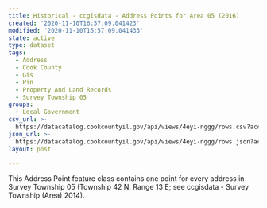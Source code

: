 ```yaml
---
title: Historical - ccgisdata - Address Points for Area 05 (2016)
created: '2020-11-10T16:57:09.041423'
modified: '2020-11-10T16:57:09.041433'
state: active
type: dataset
tags:
  - Address
  - Cook County
  - Gis
  - Pin
  - Property And Land Records
  - Survey Township 05
groups:
  - Local Government
csv_url: >-
  https://datacatalog.cookcountyil.gov/api/views/4eyi-nggg/rows.csv?accessType=DOWNLOAD
json_url: >-
  https://datacatalog.cookcountyil.gov/api/views/4eyi-nggg/rows.json?accessType=DOWNLOAD
layout: post

---
```

This Address Point feature class contains one point for every address in Survey Township 05 (Township 42 N, Range 13 E; see ccgisdata - Survey Township (Area) 2014).
